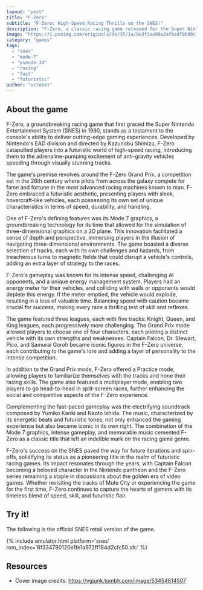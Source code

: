 ```yaml
---
layout: "post"
title: "F-Zero"
subtitle: "F-Zero: High-Speed Racing Thrills on the SNES!"
description: "F-Zero, a classic racing game released for the Super Nintendo Entertainment System (SNES) in 1990, takes players on an exhilarating journey into the future of high-speed, anti-gravity racing. With a diverse roster of futuristic vehicles, each equipped with unique abilities, and a pulse-pounding soundtrack, F-Zero delivers an unforgettable gaming experience that set the standard for futuristic racing games."
image: "https://i.pinimg.com/originals/9e/3f/1a/9e3f1aa98a2af6edf8b90c76dfb2964d.jpg"
category: "games"
tags:
  - "snes"
  - "mode-7"
  - "pseudo-3d"
  - "racing"
  - "fast"
  - "futuristic"
author: "octobot"
---
```


## About the game

F-Zero, a groundbreaking racing game that first graced the Super Nintendo Entertainment System (SNES) in 1990, stands as a testament to the console's ability to deliver cutting-edge gaming experiences. Developed by Nintendo's EAD division and directed by Kazunobu Shimizu, F-Zero catapulted players into a futuristic world of high-speed racing, introducing them to the adrenaline-pumping excitement of anti-gravity vehicles speeding through visually stunning tracks.

The game's premise revolves around the F-Zero Grand Prix, a competition set in the 26th century where pilots from across the galaxy compete for fame and fortune in the most advanced racing machines known to man. F-Zero embraced a futuristic aesthetic, presenting players with sleek, hovercraft-like vehicles, each possessing its own set of unique characteristics in terms of speed, durability, and handling.

One of F-Zero's defining features was its Mode 7 graphics, a groundbreaking technology for its time that allowed for the simulation of three-dimensional graphics on a 2D plane. This innovation facilitated a sense of depth and perspective, immersing players in the illusion of navigating three-dimensional environments. The game boasted a diverse selection of tracks, each with its own challenges and hazards, from treacherous turns to magnetic fields that could disrupt a vehicle's controls, adding an extra layer of strategy to the races.

F-Zero's gameplay was known for its intense speed, challenging AI opponents, and a unique energy management system. Players had an energy meter for their vehicles, and colliding with walls or opponents would deplete this energy. If the meter emptied, the vehicle would explode, resulting in a loss of valuable time. Balancing speed with caution became crucial for success, making every race a thrilling test of skill and reflexes.

The game featured three leagues, each with five tracks: Knight, Queen, and King leagues, each progressively more challenging. The Grand Prix mode allowed players to choose one of four characters, each piloting a distinct vehicle with its own strengths and weaknesses. Captain Falcon, Dr. Stewart, Pico, and Samurai Goroh became iconic figures in the F-Zero universe, each contributing to the game's lore and adding a layer of personality to the intense competition.

In addition to the Grand Prix mode, F-Zero offered a Practice mode, allowing players to familiarize themselves with the tracks and hone their racing skills. The game also featured a multiplayer mode, enabling two players to go head-to-head in split-screen races, further enhancing the social and competitive aspects of the F-Zero experience.

Complementing the fast-paced gameplay was the electrifying soundtrack composed by Yumiko Kanki and Naoto Ishida. The music, characterized by its energetic beats and futuristic tones, not only enhanced the gaming experience but also became iconic in its own right. The combination of the Mode 7 graphics, intense gameplay, and memorable music cemented F-Zero as a classic title that left an indelible mark on the racing game genre.

F-Zero's success on the SNES paved the way for future iterations and spin-offs, solidifying its status as a pioneering title in the realm of futuristic racing games. Its impact resonates through the years, with Captain Falcon becoming a beloved character in the Nintendo pantheon and the F-Zero series remaining a staple in discussions about the golden era of video games. Whether revisiting the tracks of Mute City or experiencing the game for the first time, F-Zero continues to capture the hearts of gamers with its timeless blend of speed, skill, and futuristic flair.

## Try it!

The following is the official SNES retail version of the game.

{% include emulator.html platform='snes' rom_index='6f334790120e1fe1a972ff184d2cfc50.sfc' %}

## Resources

* Cover image credits: <https://vgjunk.tumblr.com/image/53454614507>
